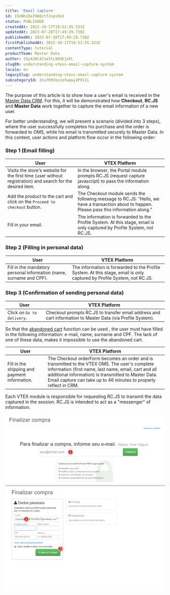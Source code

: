 ```yaml
---
title: 'Email capture'
id: 15oNhcDa7HA8ztfJnpvhmJ
status: PUBLISHED
createdAt: 2022-10-17T19:51:45.533Z
updatedAt: 2023-07-20T17:49:29.730Z
publishedAt: 2023-07-20T17:49:29.730Z
firstPublishedAt: 2022-10-17T19:53:55.523Z
contentType: tutorial
productTeam: Master Data
author: 2Gy429C47ie3tL9XUEjeFL
slugEN: understanding-vtexs-email-capture-system
locale: en
legacySlug: understanding-vtexs-email-capture-system
subcategoryId: 2nx7hMJmisofwqwy2P9l2i
---
```


The purpose of this article is to show how a user's email is received in the [Master Data CRM](/en/tutorial/master-data--4otjBnR27u4WUIciQsmkAw). For this, it will be demonstrated how **Checkout**, **RC.JS** and **Master Data** work together to capture the email information of a new user.

For better understanding, we will present a scenario (divided into 3 steps), where the user successfully completes his purchase and the order is forwarded to OMS, while his email is transmitted securely to Master Data. In this context, user actions and platform flow occur in the following order:

### Step 1 (Email filling)

| __User__ | __VTEX Platform__ |
|------------------|------------------|
| Visits the store's website for the first time (user without registration) and search for the desired item. | In the browser, the Portal module prompts RC.JS (request capture javascript) to pass the information along. |
| Add the product to the cart and click on the `Proceed to checkout` button. | The Checkout module sends the following message to RC.JS: “Hello, we have a transaction about to happen. Please pass this information along.” |
| Fill in your email. | The information is forwarded to the Profile System. At this stage, email is only captured by Profile System, not RC.JS. |

### Step 2 (Filling in personal data)

| __User__ | __VTEX Platform__ |
|------------------|------------------|
| Fill in the mandatory personal information (name, surname and CPF). | The information is forwarded to the Profile System. At this stage, email is only captured by Profile System, not RC.JS. |

### Step 3 (Confirmation of sending personal data)

| __User__ | __VTEX Platform__ |
|------------------|------------------|
| Click on `Go to delivery`. | Checkout prompts RC.JS to transfer email address and cart information to Master Data (via Profile System). |

<div class="alert alert-warning">
So that the <a href="https://help.vtex.com/en/tutorial/acesse-o-carrinho-abandonado-dos-clientes--4bbXy1TlzJaiCr41xKDN4e#">abandoned cart</a> function can be used , the user must have filled in the following information: e-mail, name, surname and CPF. The lack of one of these data, makes it impossible to use the abandoned cart.
</div>

| __User__ | __VTEX Platform__ |
|------------------|------------------|
| Fill in the shipping and payment information. | The Checkout orderForm becomes an order and is transmitted to the VTEX OMS. The user's complete information (first name, last name, email, cart and all additional information) is transmitted to Master Data. Email capture can take up to 46 minutes to properly reflect in CRM. |

<div class="alert alert-info">
Each VTEX module is responsible for requesting RC.JS to transmit the data captured in the session. RC.JS is intended to act as a "messenger" of information.
</div>

![image (3)](https://raw.githubusercontent.com/vtexdocs/help-center-content/refs/heads/main/docs/en/tutorials/Master%20Data/Master%20Data%20v1%20triggers/understanding-vtexs-email-capture-system_1.png)

